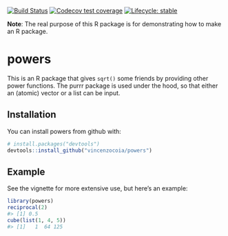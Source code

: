 
<!-- README.md is generated from README.Rmd. Please edit that file -->

<!-- badges: start -->

[![Build
Status](https://travis-ci.org/vincenzocoia/powers.svg?branch=master)](https://travis-ci.org/vincenzocoia/powers)
[![Codecov test
coverage](https://codecov.io/gh/vincenzocoia/powers/branch/master/graph/badge.svg)](https://codecov.io/gh/vincenzocoia/powers?branch=master)
[![Lifecycle:
stable](https://img.shields.io/badge/lifecycle-stable-brightgreen.svg)](https://www.tidyverse.org/lifecycle/#stable)
<!-- badges: end -->

**Note**: The real purpose of this R package is for demonstrating how to
make an R package.

# powers

This is an R package that gives `sqrt()` some friends by providing other
power functions. The purrr package is used under the hood, so that
either an (atomic) vector or a list can be input.

## Installation

You can install powers from github with:

``` r
# install.packages("devtools")
devtools::install_github("vincenzocoia/powers")
```

## Example

See the vignette for more extensive use, but here’s an example:

``` r
library(powers)
reciprocal(2)
#> [1] 0.5
cube(list(1, 4, 5))
#> [1]   1  64 125
```
